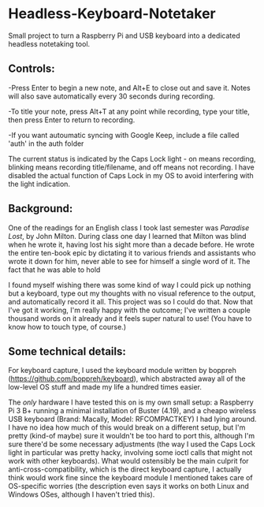 # Headless-Keyboard-Notetaker
Small project to turn a Raspberry Pi and USB keyboard into a dedicated headless notetaking tool.

## Controls:

-Press Enter to begin a new note, and Alt+E to close out and save it. Notes will also save automatically every 30 seconds during recording.

-To title your note, press Alt+T at any point while recording, type your title, then press Enter to return to recording.

-If you want autoumatic syncing with Google Keep, include a file called 'auth' in the auth folder 

The current status is indicated by the Caps Lock light - on means recording, blinking means recording title/filename, and off means not recording. I have disabled the actual function of Caps Lock in my OS to avoid interfering with the light indication.

## Background:

One of the readings for an English class I took last semester was *Paradise Lost*, by John Milton. During class one day I learned that Milton was blind when he wrote it, having lost his sight more than a decade before. He wrote the entire ten-book epic by dictating it to various friends and assistants who wrote it down for him, never able to see for himself a single word of it. The fact that he was able to hold 

I found myself wishing there was some kind of way I could pick up nothing but a keyboard, type out my thoughts with no visual reference to the output, and automatically record it all. This project was so I could do that. Now that I've got it working, I'm really happy with the outcome; I've written a couple thousand words on it already and it feels super natural to use! (You have to know how to touch type, of course.)

## Some technical details:

For keyboard capture, I used the keyboard module written by boppreh (https://github.com/boppreh/keyboard), which abstracted away all of the low-level OS stuff and made my life a hundred times easier.

The *only* hardware I have tested this on is my own small setup: a Raspberry Pi 3 B+ running a minimal installation of Buster (4.19), and a cheapo wireless USB keyboard (Brand: Macally, Model: RFCOMPACTKEY) I had lying around. I have no idea how much of this would break on a different setup, but I'm pretty (kind-of maybe) sure it wouldn't be too hard to port this, although I'm sure there'd be some necessary adjustments (the way I used the Caps Lock light in particular was pretty hacky, involving some ioctl calls that might not work with other keyboards). What would ostensibly be the main culprit for anti-cross-compatibility, which is the direct keyboard capture, I actually think would work fine since the keyboard module I mentioned takes care of OS-specific worries (the description even says it works on both Linux and Windows OSes, although I haven't tried this).
